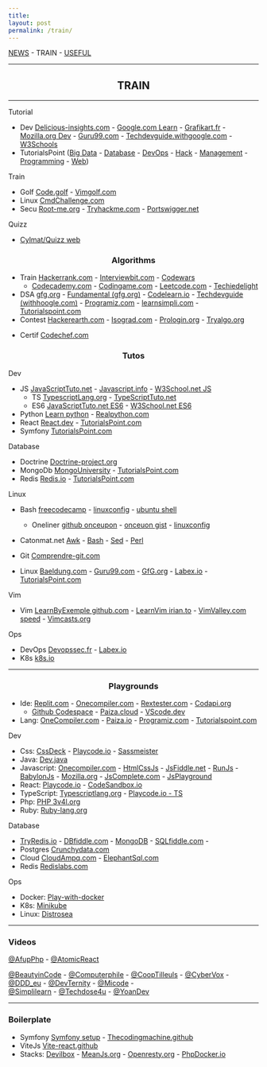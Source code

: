 ```yaml
---
title: 
layout: post
permalink: /train/
---
```


[NEWS](https://cylmat.github.io/news) - TRAIN - [USEFUL](https://cylmat.github.io/useful)

---
## <center>TRAIN</center>
---

Tutorial
* Dev [Delicious-insights.com](https://delicious-insights.com/fr/articles-et-tutos) - [Google.com Learn](https://developers.google.com/learn) - [Grafikart.fr](https://grafikart.fr/tutoriels) - [Mozilla.org Dev](https://developer.mozilla.org/fr/docs/Learn_web_development) - [Guru99.com](https://www.guru99.com) - [Techdevguide.withgoogle.com](https://techdevguide.withgoogle.com) - [W3Schools](https://www.w3schools.com)
* TutorialsPoint ([Big Data](https://www.tutorialspoint.com/big_data_tutorials.htm) - [Database](https://www.tutorialspoint.com/database_tutorials.htm) - [DevOps](https://www.tutorialspoint.com/devops_tutorials.htm) - [Hack](https://www.tutorialspoint.com/ethical_hacking) - [Management](https://www.tutorialspoint.com/management_tutorials.htm) - [Programming](https://www.tutorialspoint.com/computer_programming_tutorials.htm) - [Web](https://www.tutorialspoint.com/web_development_tutorials.htm))
  
Train
* Golf [Code.golf](https://code.golf) - [Vimgolf.com](https://www.vimgolf.com)
* Linux [CmdChallenge.com](https://cmdchallenge.com) 
* Secu [Root-me.org](https://www.root-me.org) - [Tryhackme.com](https://tryhackme.com) - [Portswigger.net](https://portswigger.net/web-security) 

Quizz
- [Cylmat/Quizz web](https://github.com/cylmat/docs/blob/main/quizz_tech_web.md)


### <center>Algorithms</center> 

* Train [Hackerrank.com](https://www.hackerrank.com) - [Interviewbit.com](https://www.interviewbit.com/courses/programming) - [Codewars](https://www.codewars.com)
  * [Codecademy.com](https://www.codecademy.com) - [Codingame.com](https://www.codingame.com) - [Leetcode.com](https://leetcode.com/explore) - [Techiedelight](https://www.techiedelight.com) 
* DSA [gfg.org](https://www.geeksforgeeks.org/data-structures) - [Fundamental (gfg.org)](https://www.geeksforgeeks.org/fundamentals-of-algorithms) - [Codelearn.io](https://codelearn.io/learning/data-structure-and-algorithms) - [Techdevguide (withhoogle.com)](https://techdevguide.withgoogle.com/paths/data-structures-and-algorithms) - [Programiz.com](https://www.programiz.com/dsa) - [learnsimpli.com](https://www.learnsimpli.com/data-structures-and-algorithms) - [Tutorialspoint.com](https://www.tutorialspoint.com/data_structures_algorithms)
* Contest [Hackerearth.com](https://www.hackerearth.com/fr/getstarted-competitive-programming) - [Isograd.com](https://www.isograd-testingservices.com/FR/solutions-challenges-de-code) - [Prologin.org](https://prologin.org/archives)  - [Tryalgo.org](https://tryalgo.org/problems)
- Certif [Codechef.com](https://www.codechef.com/certification/data-structures-and-algorithms/prepare) 

### <center>Tutos</center>

Dev
* JS [JavaScriptTuto.net](https://www.javascripttutorial.net) - [Javascript.info](https://fr.javascript.info) - [W3School.net JS](https://www.w3schools.com/js)
  + TS [TypescriptLang.org](https://www.typescriptlang.org/docs/handbook/typescript-from-scratch.html) - [TypeScriptTuto.net](https://www.typescripttutorial.net)
  + ES6 [JavaScriptTuto.net ES6](https://www.javascripttutorial.net/es6) - [W3School.net ES6](https://www.w3schools.com/js/js_es6.asp)
* Python [Learn python](https://www.learnpython.org) - [Realpython.com](https://realpython.com) 
* React [React.dev](https://react.dev/learn) - [TutorialsPoint.com](https://www.tutorialspoint.com/reactjs/reactjs_installation.htm)
* Symfony [TutorialsPoint.com](https://www.tutorialspoint.com/symfony/index.htm)

Database  
* Doctrine [Doctrine-project.org](https://www.doctrine-project.org)
* MongoDb [MongoUniversity](https://learn.mongodb.com) - [TutorialsPoint.com](https://www.tutorialspoint.com/mongodb) 
* Redis [Redis.io](https://redis.io/learn) - [TutorialsPoint.com](https://www.tutorialspoint.com/redis) 

Linux  
+ Bash [freecodecamp](https://www.freecodecamp.org/news/bash-scripting-tutorial-linux-shell-script-and-command-line-for-beginners/) - [linuxconfig](https://linuxconfig.org/bash-scripting-tutorial) - [ubuntu shell](https://doc.ubuntu-fr.org/tutoriel/script_shell) 
  + Oneliner [github onceupon](https://github.com/onceupon/Bash-Oneliner) - [onceuon gist](https://gist.github.com/onceupon/b225f26c4cbc6eb4c41c3a4f09ba9ed7) - [linuxconfig](https://linuxconfig.org/linux-complex-bash-one-liner-examples) 
+ Catonmat.net [Awk](https://catonmat.net/awk-one-liners-explained-part-one) - [Bash](https://catonmat.net/bash-one-liners-explained-part-one) - [Sed](https://catonmat.net/sed-one-liners-explained-part-one) - [Perl](https://catonmat.net/perl-one-liners-explained-part-one)
+ Git [Comprendre-git.com](https://comprendre-git.com)

+ Linux [Baeldung.com](https://www.baeldung.com/linux) - [Guru99.com](https://www.guru99.com/fr/unix-linux-tutorial.html) - [GfG.org](https://www.geeksforgeeks.org/linux-tutorial) - [Labex.io](https://labex.io/skilltrees/linux) - [TutorialsPoint.com](https://www.tutorialspoint.com/unix/index.htm)

Vim  
+ Vim [LearnByExemple github.com](https://learnbyexample.github.io/vim_reference) - [LearnVim irian.to](https://learnvim.irian.to) - [VimValley.com speed](https://vimvalley.com/vim-movement-speed-challenge) - [Vimcasts.org](http://vimcasts.org)
 
Ops
+ DevOps [Devopssec.fr](https://devopssec.fr) - [Labex.io](https://labex.io/skilltrees/devops)
+ K8s [k8s.io](https://kubernetes.io/docs/tutorials)

---

### <center>Playgrounds</center> 

- Ide: [Replit.com](https://replit.com/~) - [Onecompiler.com](https://onecompiler.com) - [Rextester.com](https://rextester.com) - [Codapi.org](https://codapi.org)
  + [Github Codespace](https://github.com/codespaces) - [Paiza.cloud](https://paiza.cloud) - [VScode.dev](https://vscode.dev) 
- Lang: [OneCompiler.com](https://onecompiler.com) - [Paiza.io](https://paiza.io/en) - [Programiz.com](https://www.programiz.com/python-programming/online-compiler) - [Tutorialspoint.com](https://www.tutorialspoint.com/codingground.htm) 

Dev  
* Css: [CssDeck](https://cssdeck.com/) - [Playcode.io](https://playcode.io/css) - [Sassmeister](https://www.sassmeister.com) 
* Java: [Dev.java](https://dev.java/playground) 
* Javascript: [Onecompiler.com](https://onecompiler.com/javascript) - [HtmlCssJs](https://html-css-js.com) - [JsFiddle.net](https://jsfiddle.net) - [RunJs](https://runjs.co) - [BabylonJs](https://playground.babylonjs.com) - [Mozilla.org](https://developer.mozilla.org/en-US/play) - [JsComplete.com](https://jscomplete.com/playground) - [JsPlayground](https://www.jsplayground.dev) 
* React: [Playcode.io](https://playcode.io/react) - [CodeSandbox.io](https://codesandbox.io/s) 
* TypeScript: [Typescriptlang.org](https://www.typescriptlang.org/play) - [Playcode.io - TS](https://playcode.io/typescript-playground)
* Php: [PHP 3v4l.org](https://3v4l.org) 
* Ruby: [Ruby-lang.org](https://try.ruby-lang.org/playground/) 

Database   
* [TryRedis.io](https://try.redis.io) - [DBfiddle.com](https://www.db-fiddle.com) - [MongoDB](https://mongoplayground.net) - [SQLfiddle.com](http://sqlfiddle.com) -
* Postgres [Crunchydata.com](https://www.crunchydata.com/developers/playground)
* Cloud [CloudAmpq.com](https://customer.cloudamqp.com) - [ElephantSql.com](https://customer.elephantsql.com) 
* Redis [Redislabs.com](https://app.redislabs.com) 

Ops  
* Docker: [Play-with-docker](https://labs.play-with-docker.com) 
* K8s: [Minikube](https://minikube.sigs.k8s.io/docs/start) 
* Linux: [Distrosea](https://distrosea.com) 

---
### Videos

[@AfupPhp](https://www.youtube.com/@afupPHP) - [@AtomicReact](https://www.youtube.com/@atomicreact) 
  
[@BeautyinCode](https://www.youtube.com/@BeautyinCode) - 
[@Computerphile](https://www.youtube.com/@Computerphile) - 
[@CoopTilleuls](https://www.youtube.com/@coopTilleuls) - 
[@CyberVox](https://www.youtube.com/@CyberVox) - 
[@DDD_eu](https://www.youtube.com/@ddd_eu) - 
[@DevTernity](https://www.youtube.com/@DevTernity) - 
[@Micode](https://www.youtube.com/@Micode) -   
[@Simplilearn](https://www.youtube.com/@SimplilearnOfficial) -
[@Techdose4u](https://www.youtube.com/@techdose4u) -
[@YoanDev](https://youtube.com/@yoandevco) 

---
### Boilerplate

- Symfony [Symfony setup](https://symfony.com/doc/current/setup.html) - [Thecodingmachine.github](https://thecodingmachine.github.io/symfony-boilerplate)
- ViteJs [Vite-react.github](https://github.com/RicardoValdovinos/vite-react-boilerplate) 
- Stacks: [Devilbox](http://devilbox.org) - [MeanJs.org](http://meanjs.org) - [Openresty.org](https://openresty.org) - [PhpDocker.io](https://phpdocker.io) 
